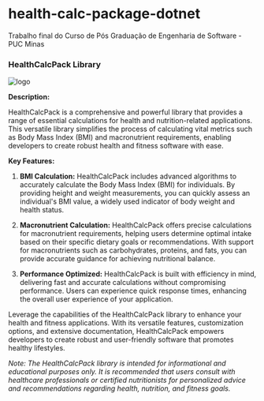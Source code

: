 # health-calc-package-dotnet
Trabalho final do Curso de Pós Graduação de Engenharia de Software - PUC Minas

### HealthCalcPack Library

![logo](https://github.com/leopoliveira/health-calc-package-dotnet/assets/35302072/8531528d-d170-45d6-a2e5-afa1d830fda9)


**Description:**

HealthCalcPack is a comprehensive and powerful library that provides a range of essential calculations for health and nutrition-related applications. This versatile library simplifies the process of calculating vital metrics such as Body Mass Index (BMI) and macronutrient requirements, enabling developers to create robust health and fitness software with ease.

**Key Features:**

1. **BMI Calculation:** HealthCalcPack includes advanced algorithms to accurately calculate the Body Mass Index (BMI) for individuals. By providing height and weight measurements, you can quickly assess an individual's BMI value, a widely used indicator of body weight and health status.

2. **Macronutrient Calculation:** HealthCalcPack offers precise calculations for macronutrient requirements, helping users determine optimal intake based on their specific dietary goals or recommendations. With support for macronutrients such as carbohydrates, proteins, and fats, you can provide accurate guidance for achieving nutritional balance.

3. **Performance Optimized:** HealthCalcPack is built with efficiency in mind, delivering fast and accurate calculations without compromising performance. Users can experience quick response times, enhancing the overall user experience of your application.

Leverage the capabilities of the HealthCalcPack library to enhance your health and fitness applications. With its versatile features, customization options, and extensive documentation, HealthCalcPack empowers developers to create robust and user-friendly software that promotes healthy lifestyles.

*Note: The HealthCalcPack library is intended for informational and educational purposes only. It is recommended that users consult with healthcare professionals or certified nutritionists for personalized advice and recommendations regarding health, nutrition, and fitness goals.*
